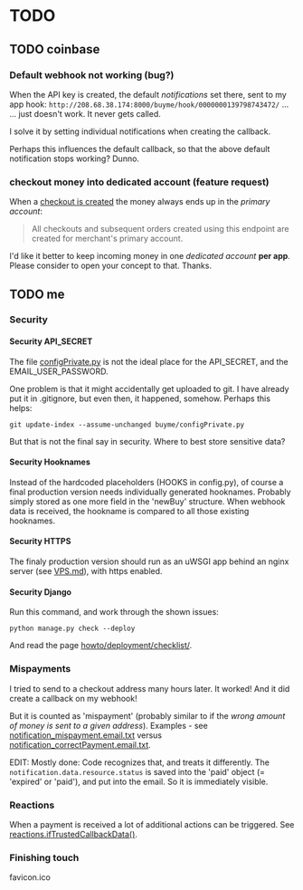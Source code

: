 # TODO

## TODO coinbase

### Default webhook not working (bug?)

When the API key is created, the default *notifications* set there, sent to my app hook: ``http://208.68.38.174:8000/buyme/hook/0000000139798743472/`` ...  
... just doesn't work. It never gets called.

I solve it by setting individual notifications when creating the callback.
  
Perhaps this influences the default callback, so that the above default notification stops working? Dunno.

### checkout money into dedicated account (feature request)
When a [checkout is created](https://developers.coinbase.com/api/v2#create-checkout) the money always ends up in the *primary account*:

> All checkouts and subsequent orders created using this endpoint are created for merchant's primary account.

I'd like it better to keep incoming money in one *dedicated account* **per app**. Please consider to open your concept to that. Thanks.
 

  
## TODO me

### Security
#### Security API_SECRET
The file [configPrivate.py](../buyme/configPrivate.py) is not the ideal place for the API_SECRET, and the EMAIL_USER_PASSWORD.

One problem is that it might accidentally get uploaded to git. I have already put it in .gitignore, but even then, it happened, somehow.  Perhaps this helps:
 
    git update-index --assume-unchanged buyme/configPrivate.py
    
But that is not the final say in security. Where to best store sensitive data?

#### Security Hooknames
Instead of the hardcoded placeholders (HOOKS in config.py), of course a final production version needs individually generated hooknames. Probably simply stored as one more field in the 'newBuy' structure. When webhook data is received, the hookname is compared to all those existing hooknames.  

#### Security HTTPS
The finaly production version should run as an uWSGI app behind an nginx server (see [VPS.md](VPS.md)), with https enabled. 

#### Security Django
Run this command, and work through the shown issues:

    python manage.py check --deploy
    
And read the page [howto/deployment/checklist/](https://docs.djangoproject.com/en/1.8/howto/deployment/checklist/).

### Mispayments
I tried to send to a checkout address many hours later. It worked! And it did create a callback on my webhook!   

But it is counted as 'mispayment' (probably similar to if the *wrong amount of money is sent to a given address*). Examples - see [notification_mispayment.email.txt](../output/notification_mispayment.email.txt) versus [notification_correctPayment.email.txt](../output/notification_correctPayment.email.txt). 

EDIT: Mostly done: Code recognizes that, and treats it differently. The ``notification.data.resource.status`` is saved into the 'paid' object (= 'expired' or 'paid'), and put into the email. So it is immediately visible.

### Reactions
When a payment is received a lot of additional actions can be triggered. See [reactions.ifTrustedCallbackData()](https://github.com/drandreaskrueger/buyme/blob/6499887c2b52d1bb7b8b04d6d68f5db574a50c60/buyme/reactions.py#L113-L138).

### Finishing touch
favicon.ico

